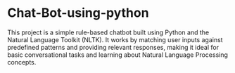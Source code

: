 # Chat-Bot-using-python
This project is a simple rule-based chatbot built using Python and the Natural Language Toolkit (NLTK). It works by matching user inputs against predefined patterns and providing relevant responses, making it ideal for basic conversational tasks and learning about Natural Language Processing concepts.
